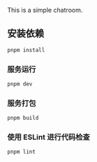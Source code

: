 This is a simple chatroom.



## 安装依赖

```sh
pnpm install
```

### 服务运行

```sh
pnpm dev
```

### 服务打包

```sh
pnpm build
```

### 使用 ESLint 进行代码检查

```sh
pnpm lint
```
